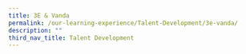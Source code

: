 ```yaml
---
title: 3E & Vanda
permalink: /our-learning-experience/Talent-Development/3e-vanda/
description: ""
third_nav_title: Talent Development
---
```

